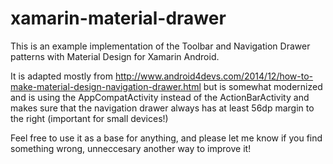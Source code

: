 # xamarin-material-drawer

This is an example implementation of the Toolbar and Navigation Drawer patterns with Material Design for Xamarin Android.

It is adapted mostly from http://www.android4devs.com/2014/12/how-to-make-material-design-navigation-drawer.html but is
somewhat modernized and is using the AppCompatActivity instead of the ActionBarActivity and makes sure that the 
navigation drawer always has at least 56dp margin to the right (important for small devices!)

Feel free to use it as a base for anything, and please let me know if you find something wrong, unneccesary another
way to improve it!
